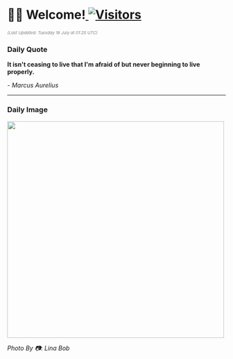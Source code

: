 <h1>👋🏽 Welcome!<a href="https://github.com/OmitNomis/"> <img src="https://visitor-badge.laobi.icu/badge?page_id=OmitNomis" alt="Visitors"></a></h1>

<i><p style="font-size: 0.6rem; color:gray">(Last Updated: Tuesday 16 July at 01:25 UTC)</p></i>

<h3> Daily Quote </h3>
<b><p>It isn&#39;t ceasing to live that I&#39;m afraid of but never beginning to live properly.</p></b>
<i><caption style="font-size: 0.8rem; color:gray;">- Marcus Aurelius</caption></i>


<hr>

<h3>Daily Image</h3>
<a href="https://images.unsplash.com/photo-1720728659925-9ca9a38afb2c?crop=entropy&cs=srgb&fm=jpg&ixid=M3w2MjM3MzF8MHwxfHJhbmRvbXx8fHx8fHx8fDE3MjEwOTMxMTV8&ixlib=rb-4.0.3&q=85" target="_blank"><img style="height:500px;" src=https://images.unsplash.com/photo-1720728659925-9ca9a38afb2c?crop=entropy&cs=srgb&fm=jpg&ixid=M3w2MjM3MzF8MHwxfHJhbmRvbXx8fHx8fHx8fDE3MjEwOTMxMTV8&ixlib=rb-4.0.3&q=85"/></a>

<i><caption style="font-size: 0.8rem; color:gray;"> Photo By 📷: Lina Bob</caption></i>
